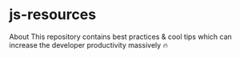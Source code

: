 # js-resources
About This repository contains best practices &amp; cool tips which can increase the developer productivity massively 🔥
